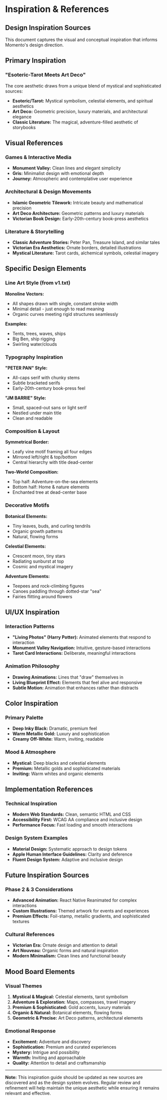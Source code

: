 # Inspiration & References

## Design Inspiration Sources

This document captures the visual and conceptual inspiration that informs Momento's design direction.

## Primary Inspiration

### "Esoteric-Tarot Meets Art Deco"

The core aesthetic draws from a unique blend of mystical and sophisticated sources:

- **Esoteric/Tarot:** Mystical symbolism, celestial elements, and spiritual aesthetics
- **Art Deco:** Geometric precision, luxury materials, and architectural elegance
- **Classic Literature:** The magical, adventure-filled aesthetic of storybooks

## Visual References

### Games & Interactive Media

- **Monument Valley:** Clean lines and elegant simplicity
- **Gris:** Minimalist design with emotional depth
- **Journey:** Atmospheric and contemplative user experience

### Architectural & Design Movements

- **Islamic Geometric Tilework:** Intricate beauty and mathematical precision
- **Art Deco Architecture:** Geometric patterns and luxury materials
- **Victorian Book Design:** Early-20th-century book-press aesthetics

### Literature & Storytelling

- **Classic Adventure Stories:** Peter Pan, Treasure Island, and similar tales
- **Victorian Era Aesthetics:** Ornate borders, detailed illustrations
- **Mystical Literature:** Tarot cards, alchemical symbols, celestial imagery

## Specific Design Elements

### Line Art Style (from v1.txt)

**Monoline Vectors:**

- All shapes drawn with single, constant stroke width
- Minimal detail - just enough to read meaning
- Organic curves meeting rigid structures seamlessly

**Examples:**

- Tents, trees, waves, ships
- Big Ben, ship rigging
- Swirling water/clouds

### Typography Inspiration

**"PETER PAN" Style:**

- All-caps serif with chunky stems
- Subtle bracketed serifs
- Early-20th-century book-press feel

**"JM BARRIE" Style:**

- Small, spaced-out sans or light serif
- Nestled under main title
- Clean and readable

### Composition & Layout

**Symmetrical Border:**

- Leafy vine motif framing all four edges
- Mirrored left/right & top/bottom
- Central hierarchy with title dead-center

**Two-World Composition:**

- Top half: Adventure-on-the-sea elements
- Bottom half: Home & nature elements
- Enchanted tree at dead-center base

### Decorative Motifs

**Botanical Elements:**

- Tiny leaves, buds, and curling tendrils
- Organic growth patterns
- Natural, flowing forms

**Celestial Elements:**

- Crescent moon, tiny stars
- Radiating sunburst at top
- Cosmic and mystical imagery

**Adventure Elements:**

- Teepees and rock-climbing figures
- Canoes paddling through dotted-star "sea"
- Fairies flitting around flowers

## UI/UX Inspiration

### Interaction Patterns

- **"Living Photos" (Harry Potter):** Animated elements that respond to interaction
- **Monument Valley Navigation:** Intuitive, gesture-based interactions
- **Tarot Card Interactions:** Deliberate, meaningful interactions

### Animation Philosophy

- **Drawing Animations:** Lines that "draw" themselves in
- **Living Blueprint Effect:** Elements that feel alive and responsive
- **Subtle Motion:** Animation that enhances rather than distracts

## Color Inspiration

### Primary Palette

- **Deep Inky Black:** Dramatic, premium feel
- **Warm Metallic Gold:** Luxury and sophistication
- **Creamy Off-White:** Warm, inviting, readable

### Mood & Atmosphere

- **Mystical:** Deep blacks and celestial elements
- **Premium:** Metallic golds and sophisticated materials
- **Inviting:** Warm whites and organic elements

## Implementation References

### Technical Inspiration

- **Modern Web Standards:** Clean, semantic HTML and CSS
- **Accessibility First:** WCAG AA compliance and inclusive design
- **Performance Focus:** Fast loading and smooth interactions

### Design System Examples

- **Material Design:** Systematic approach to design tokens
- **Apple Human Interface Guidelines:** Clarity and deference
- **Fluent Design System:** Adaptive and inclusive design

## Future Inspiration Sources

### Phase 2 & 3 Considerations

- **Advanced Animation:** React Native Reanimated for complex interactions
- **Custom Illustrations:** Themed artwork for events and experiences
- **Premium Effects:** Foil-stamp, metallic gradients, and sophisticated textures

### Cultural References

- **Victorian Era:** Ornate design and attention to detail
- **Art Nouveau:** Organic forms and natural inspiration
- **Modern Minimalism:** Clean lines and functional beauty

## Mood Board Elements

### Visual Themes

1. **Mystical & Magical:** Celestial elements, tarot symbolism
2. **Adventure & Exploration:** Maps, compasses, travel imagery
3. **Premium & Sophisticated:** Gold accents, luxury materials
4. **Organic & Natural:** Botanical elements, flowing forms
5. **Geometric & Precise:** Art Deco patterns, architectural elements

### Emotional Response

- **Excitement:** Adventure and discovery
- **Sophistication:** Premium and curated experiences
- **Mystery:** Intrigue and possibility
- **Warmth:** Inviting and approachable
- **Quality:** Attention to detail and craftsmanship

---

**Note:** This inspiration guide should be updated as new sources are discovered and as the design system evolves. Regular review and refinement will help maintain the unique aesthetic while ensuring it remains relevant and effective.
